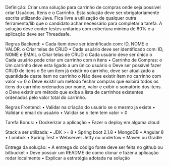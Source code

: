 Definição:
Criar uma solução para carrinho de compras onde seja possível criar Usuários, Itens e o Carrinho.
Esta solução deve ser obrigatoriamente escrita utilizando Java. Fica livre a utilização de qualquer outra
ferramenta/lib que o candidato achar necessário para completar a tarefa. A solução deve conter testes
unitários com cobertura minima de 60% e a aplicação deve ser Threadsafe.

Regras Backend:
• Cada ítem deve ser identificado com: ID, NOME e VALOR.
o Criar telas de CRUD
• Cada usuário deve ser identificado com: ID, NOME e EMAIL
o Criar telas de CRUD
o Cada usuário deve ser único
o Cada usuário pode criar um carrinho com n itens
• Carrinho de Compras:
o Um carrinho deve esta ligado a um único usuário
o Deve ser possível fazer CRUD de itens
o Se um ítem já existir no carrinho, deve ser atualizado a quantidade deste item no carrinho
o Não deve existir ítem no carrinho com valor <= 0
o Deve existir um método fechar compras que exibirá todos os itens do carrinho ordenados
por nome, valor e exibir o somatório dos itens.
o Deve existir um método que exiba a lista de carrinhos existentes ordenados pelo valor
total do carrinho.

Regras Frontend:
• Validar na criação do usuário se o mesmo ja existe
• Validar o email do usuário
• Validar se o item tem valor > 0

Tarefa Bonus:
• Dockerizar a aplicação
• Fazer o deploy em alguma cloud

Stack a ser utilizada:
• JDK >= 8
• Spring boot 2.1.8
• MongoDB
• Angular 8
• Lombok
• Spring Test
• Webserver Jetty ou undertow
• Maven ou Gradle

Entrega da solução:
• A entrega do código fonte deve ser feita no github ou bitbucket
• Deve possuir um README de como clonar e fazer a aplicação rodar localmente
• Explicar a estratégia adotada na solução
